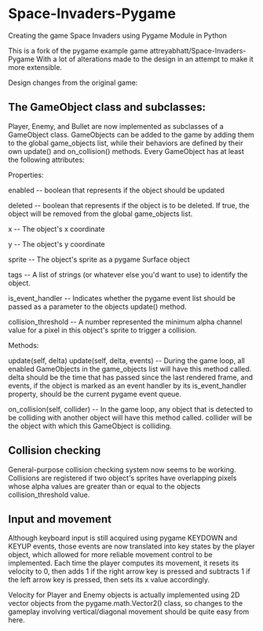 # Space-Invaders-Pygame
Creating the game Space Invaders using Pygame Module in Python

This is a fork of the pygame example game attreyabhatt/Space-Invaders-Pygame
With a lot of alterations made to the design in an attempt to make it 
more extensible.

Design changes from the original game:

The GameObject class and subclasses:
------------------------------------

Player, Enemy, and Bullet are now implemented as subclasses of a
GameObject class. GameObjects can be added to the game by adding them to
the global game_objects list, while their behaviors are defined by their
own update() and on_collision() methods. Every GameObject has at least the
following attributes:

Properties:

enabled -- boolean that represents if the object should be updated

deleted -- boolean that represents if the object is to be deleted. If
true, the object will be removed from the global game_objects list.

x -- The object's x coordinate

y -- The object's y coordinate

sprite -- The object's sprite as a pygame Surface object

tags -- A list of strings (or whatever else you'd want to use) to
identify the object.

is_event_handler -- Indicates whether the pygame event list should be
passed as a parameter to the objects update() method.

collision_threshold -- A number represented the minimum alpha channel
value for a pixel in this object's sprite to trigger a collision.

Methods:

update(self, delta)
update(self, delta, events) -- During the game loop, all enabled
GameObjects in the game_objects list will have this method called. delta
should be the time that has passed since the last rendered frame, and
events, if the object is marked as an event handler by its
is_event_handler property, should be the current pygame event queue.

on_collision(self, collider) -- In the game loop, any object that is
detected to be colliding with another object will have this method
called. collider will be the object with which this GameObject is
colliding.

Collision checking
------------------

General-purpose collision checking system now seems to be working.
Collisions are registered if two object's sprites have overlapping
pixels whose alpha values are greater than or equal to the objects
collision_threshold value.

Input and movement
------------------
Although keyboard input is still acquired using pygame KEYDOWN and
KEYUP events, those events are now translated into key states by the
player object, which allowed for more reliable movement control to be
implemented. Each time the player computes its movement, it resets its
velocity to 0, then adds 1 if the right arrow key is pressed and subtracts
1 if the left arrow key is pressed, then sets its x value accordingly.

Velocity for Player and Enemy objects is actually implemented using 2D
vector objects from the pygame.math.Vector2() class, so changes to the
gameplay involving vertical/diagonal movement should be quite easy from
here.
